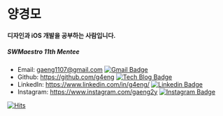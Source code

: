 # 양경모

#### 디자인과 iOS 개발을 공부하는 사람입니다.
##### SWMaestro 11th Mentee

- Email: gaeng1107@gmail.com   [![Gmail Badge](https://img.shields.io/badge/Gmail-d14836?style=flat-round&logo=Gmail&logoColor=white&link=mailto:gaeng1107@gmail.com)](mailto:gaeng1107@gmail.com)
- Github: https://github.com/g4eng [![Tech Blog Badge](http://img.shields.io/badge/-Tech%20blog-black?style=flat-round&logo=github&link=https://g4eng.github.io/)](https://g4eng.github.io/)
- LinkedIn: https://www.linkedin.com/in/g4eng/ [![Linkedin Badge](https://img.shields.io/badge/-LinkedIn-blue?style=flat-round&logo=Linkedin&logoColor=white&link=https://www.linkedin.com/in/g4neg/)](https://www.linkedin.com/in/g4eng/)
- Instagram: https://www.instagram.com/gaeng2y   [![Instagram Badge](https://img.shields.io/badge/-Instagram-%23E4405F?style=flat-round&logo=instagram&logoColor=white&link=https://www.instagram.com/gaeng2y)](https://www.instagram.com/gaeng2y)

[![Hits](https://hits.seeyoufarm.com/api/count/incr/badge.svg?url=https%3A%2F%2Fgithub.com%2Fg4eng&count_bg=%239D3DC8&title_bg=%23555555&icon=&icon_color=%23E7E7E7&title=hits&edge_flat=false)](https://hits.seeyoufarm.com)
